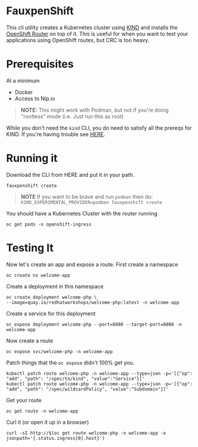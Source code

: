# FauxpenShift

This cli utility creates a Kubernetes cluster using [KIND](kind.sigs.k8s.io) and installs the [OpenShift Router](https://github.com/openshift/router) on top of it. This is useful for when you want to test your applications using OpenShift routes, but CRC is too heavy.

# Prerequisites

At a minimum

* Docker
* Access to Nip.io

> **NOTE:** This might work with Podman, but not if you're doing "rootless" mode (i.e. Just run this as root)

While you don't need the `kind` CLI, you do need to satisfy all the prereqs for KIND. If you're having trouble see [HERE](https://kind.sigs.k8s.io/).

# Running it

Download the CLI from HERE and put it in your path.


```shell
fauxpenshift create
```

> **NOTE** If you want to be brave and run `podman` then do: `KIND_EXPERIMENTAL_PROVIDER=podman fauxpenshift create`

You should have a Kubernetes Cluster with the router running

```shell
oc get pods -n openshift-ingress 
```

# Testing It

Now let's create an app and expose a route. First create a namespace

```shell
oc create ns welcome-app
```

Create a deployment in this namespace

```shell
oc create deployment welcome-php \
--image=quay.io/redhatworkshops/welcome-php:latest -n welcome-app
```

Create a service for this deployment

```shell
oc expose deployment welcome-php --port=8080 --target-port=8080 -n welcome-app
```

Now create a route

```shell
oc expose svc/welcome-php -n welcome-app
```

Patch things that the `oc expose` didn't 100% get you.

```shell
kubectl patch route welcome-php -n welcome-app --type=json -p='[{"op": "add", "path": "/spec/to/kind", "value":"Service"}]'
kubectl patch route welcome-php -n welcome-app --type=json -p='[{"op": "add", "path": "/spec/wildcardPolicy", "value":"Subdomain"}]'
```

Get your route

```shell
oc get route -n welcome-app
```

Curl it (or open it up in a browser)

```shell
curl -sI http://$(oc get route welcome-php -n welcome-app -o jsonpath='{.status.ingress[0].host}')
```


